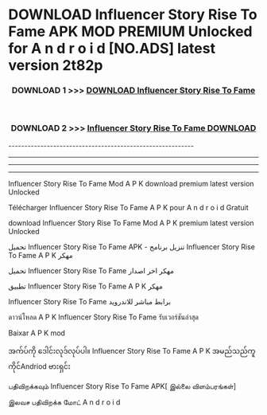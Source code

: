 # DOWNLOAD Influencer Story Rise To Fame  APK MOD PREMIUM Unlocked for A n d r o i d [NO.ADS] latest version 2t82p 



<div align="center">

<h3>DOWNLOAD 1 >>> <a href="https://getmod2.web.app/?judul=Influencer Story Rise To Fame ">DOWNLOAD Influencer Story Rise To Fame </a></h3><br>

<h3>DOWNLOAD 2 >>> <a href="https://getmod2.web.app/?judul=Influencer Story Rise To Fame ">Influencer Story Rise To Fame  DOWNLOAD </a></h3>

</div>
----------------------------------------------------------

----------------------------------------------------------

----------------------------------------------------------

----------------------------------------------------------

Influencer Story Rise To Fame  Mod A P K download premium latest version Unlocked

Télécharger Influencer Story Rise To Fame  A P K pour A n d r o i d Gratuit

download Influencer Story Rise To Fame  Mod A P K premium latest version Unlocked

تحميل Influencer Story Rise To Fame  APK - تنزيل برنامج Influencer Story Rise To Fame  A P K مهكر

تحميل Influencer Story Rise To Fame  مهكر اخر اصدار

تطبيق Influencer Story Rise To Fame  A P K مهكر

Influencer Story Rise To Fame  برابط مباشر للاندرويد

ดาวน์โหลด A P K Influencer Story Rise To Fame  รับเวอร์ชันล่าสุด

Baixar A P K mod

အက်ပ်ကို ဒေါင်းလုဒ်လုပ်ပါ။ Influencer Story Rise To Fame  A P K အမည်သည်ကူကိုင်Andriod ဗားရှင်း

பதிவிறக்கவும் Influencer Story Rise To Fame  APK[ இல்லை விளம்பரங்கள்] 
 
இலவச பதிவிறக்க மோட் A n d r o i d



